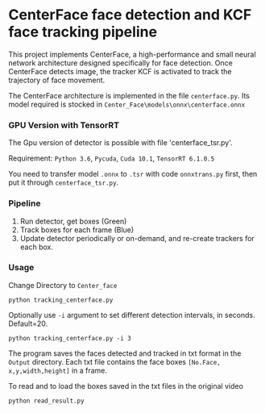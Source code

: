 # CenterFace face detection and KCF face tracking pipeline

This project implements CenterFace, a high-performance and small neural network architecture designed specifically for face detection. Once CenterFace detects image, the tracker KCF is activated to track the trajectory of face movement.

The CenterFace architecture is implemented in the file `centerface.py`. Its model required is stocked in `Center_Face\models\onnx\centerface.onnx`

### GPU Version with TensorRT

The Gpu version of detector is possible with file 'centerface_tsr.py'. 

Requirement:
`Python 3.6`, 
`Pycuda`, 
`Cuda 10.1`, 
`TensorRT 6.1.0.5`

You need to transfer model `.onnx` to `.tsr` with code `onnxtrans.py` first, then put it through `centerface_tsr.py`.


### Pipeline

1. Run detector, get boxes (Green)
2. Track boxes for each frame (Blue)
3. Update detector periodically or on-demand, and re-create trackers for each box. 

### Usage
Change Directory to `Center_face`

````
python tracking_centerface.py
````

Optionally use `-i` argument to set different detection intervals, in seconds. Default=20.

````
python tracking_centerface.py -i 3
````

The program saves the faces detected and tracked in txt format in the `Output` directory. Each txt file contains the face boxes `[No.Face, x,y,width,height]` in a frame.

To read and to load the boxes saved in the txt files in the original video

```
python read_result.py
```

